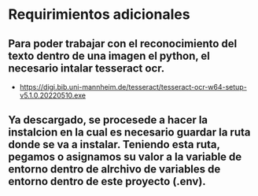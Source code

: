 # Requirimientos adicionales
## Para poder trabajar con el reconocimiento del texto dentro de una imagen el python, el necesario intalar tesseract ocr.

* https://digi.bib.uni-mannheim.de/tesseract/tesseract-ocr-w64-setup-v5.1.0.20220510.exe

## Ya descargado, se procesede a hacer la instalcion en la cual es necesario guardar la ruta donde se va a instalar. Teniendo esta ruta, pegamos o asignamos su valor a la variable de entorno dentro de alrchivo de variables de entorno dentro de este proyecto (.env).